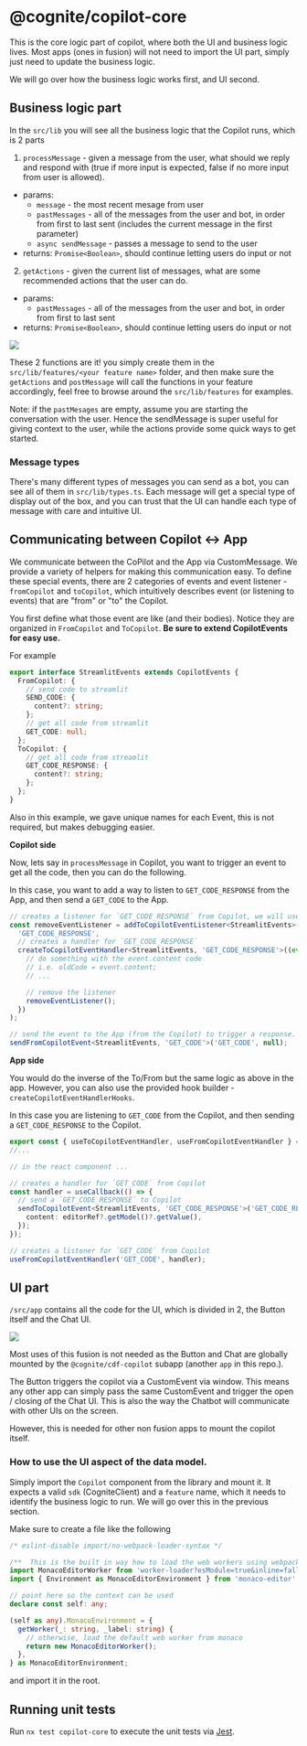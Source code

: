 # @cognite/copilot-core

This is the core logic part of copilot, where both the UI and business logic lives. Most apps (ones in fusion) will not need to import the UI part, simply just need to update the business logic.

We will go over how the business logic works first, and UI second.

## Business logic part

In the `src/lib` you will see all the business logic that the Copilot runs, which is 2 parts

1. `processMessage` - given a message from the user, what should we reply and respond with (true if more input is expected, false if no more input from user is allowed).

- params:
  - `message` - the most recent mesage from user
  - `pastMessages` - all of the messages from the user and bot, in order from first to last sent (includes the current message in the first parameter)
  - `async sendMessage` - passes a message to send to the user
- returns: `Promise<Boolean>`, should continue letting users do input or not

2. `getActions` - given the current list of messages, what are some recommended actions that the user can do.

- params:
  - `pastMessages` - all of the messages from the user and bot, in order from first to last sent
- returns: `Promise<Boolean>`, should continue letting users do input or not

<img style="max-width:300px" src="./assets/labeled-example.png" />

These 2 functions are it! you simply create them in the `src/lib/features/<your feature name>` folder, and then make sure the `getActions` and `postMessage` will call the functions in your feature accordingly, feel free to browse around the `src/lib/features` for examples.

Note: if the `pastMesages` are empty, assume you are starting the conversation with the user. Hence the sendMessage is super useful for giving context to the user, while the actions provide some quick ways to get started.

### Message types

There's many different types of messages you can send as a bot, you can see all of them in `src/lib/types.ts`. Each message will get a special type of display out of the box, and you can trust that the UI can handle each type of message with care and intuitive UI.

## Communicating between Copilot <-> App

We communicate between the CoPilot and the App via CustomMessage. We provide a variety of helpers for making this communication easy. To define these special events, there are 2 categories of events and event listener - `fromCopilot` and `toCopilot`, which intuitively describes event (or listening to events) that are "from" or "to" the Copilot.

You first define what those event are like (and their bodies). Notice they are organized in `FromCopilot` and `ToCopilot`. **Be sure to extend CopilotEvents for easy use.**

For example

```typescript
export interface StreamlitEvents extends CopilotEvents {
  FromCopilot: {
    // send code to streamlit
    SEND_CODE: {
      content?: string;
    };
    // get all code from streamlit
    GET_CODE: null;
  };
  ToCopilot: {
    // get all code from streamlit
    GET_CODE_RESPONSE: {
      content?: string;
    };
  };
}
```

Also in this example, we gave unique names for each Event, this is not required, but makes debugging easier.

**Copilot side**

Now, lets say in `processMessage` in Copilot, you want to trigger an event to get all the code, then you can do the following.

In this case, you want to add a way to listen to `GET_CODE_RESPONSE` from the App, and then send a `GET_CODE` to the App.

```typescript
// creates a listener for `GET_CODE_RESPONSE` from Copilot, we will use the returned function later
const removeEventListener = addToCopilotEventListener<StreamlitEvents>(
  'GET_CODE_RESPONSE',
  // creates a handler for `GET_CODE_RESPONSE`
  createToCopilotEventHandler<StreamlitEvents, 'GET_CODE_RESPONSE'>((event) => {
    // do something with the event.content code
    // i.e. oldCode = event.content;
    // ...

    // remove the listener
    removeEventListener();
  })
);

// send the event to the App (from the Copilot) to trigger a response.
sendFromCopilotEvent<StreamlitEvents, 'GET_CODE'>('GET_CODE', null);
```

**App side**

You would do the inverse of the To/From but the same logic as above in the app. However, you can also use the provided hook builder - `createCopilotEventHandlerHooks`.

In this case you are listening to `GET_CODE` from the Copilot, and then sending a `GET_CODE_RESPONSE` to the Copilot.

```typescript
export const { useToCopilotEventHandler, useFromCopilotEventHandler } = createCopilotEventHandlerHooks<StreamlitEvents>();
//...

// in the react component ...

// creates a handler for `GET_CODE` from Copilot
const handler = useCallback(() => {
  // send a `GET_CODE_RESPONSE` to Copilot
  sendToCopilotEvent<StreamlitEvents, 'GET_CODE_RESPONSE'>('GET_CODE_RESPONSE', {
    content: editorRef?.getModel()?.getValue(),
  });
});

// creates a listener for `GET_CODE` from Copilot
useFromCopilotEventHandler('GET_CODE', handler);
```

## UI part

`/src/app` contains all the code for the UI, which is divided in 2, the Button itself and the Chat UI.

<img style="max-width:300px" src="./assets/example.png" />

Most uses of this fusion is not needed as the Button and Chat are globally mounted by the `@cognite/cdf-copilot` subapp (another `app` in this repo.).

The Button triggers the copilot via a CustomEvent via window. This means any other app can simply pass the same CustomEvent and trigger the open / closing of the Chat UI. This is also the way the Chatbot will communicate with other UIs on the screen.

However, this is needed for other non fusion apps to mount the copilot itself.

### How to use the UI aspect of the data model.

Simply import the `Copilot` component from the library and mount it. It expects a valid `sdk` (CogniteClient) and a `feature` name, which it needs to identify the business logic to run. We will go over this in the previous section.

Make sure to create a file like the following

```typescript
/* eslint-disable import/no-webpack-loader-syntax */

/**  This is the built in way how to load the web workers using webpack is with worker-loader */
import MonacoEditorWorker from 'worker-loader?esModule=true&inline=fallback!monaco-editor/esm/vs/editor/editor.worker?worker';
import { Environment as MonacoEditorEnvironment } from 'monaco-editor';

// point here so the context can be used
declare const self: any;

(self as any).MonacoEnvironment = {
  getWorker(_: string, _label: string) {
    // otherwise, load the default web worker from monaco
    return new MonacoEditorWorker();
  },
} as MonacoEditorEnvironment;
```

and import it in the root.

## Running unit tests

Run `nx test copilot-core` to execute the unit tests via [Jest](https://jestjs.io).
